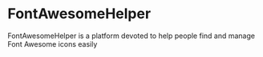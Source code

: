 # FontAwesomeHelper
FontAwesomeHelper is a platform devoted to help people find and manage Font Awesome icons easily
